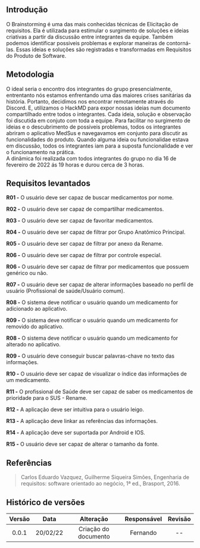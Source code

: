 
## Introdução

  O Brainstorming é uma das mais conhecidas técnicas de Elicitação de requisitos. Ela é utilizada para estimular o surgimento de soluções e ideias criativas a partir da discussão
entre integrantes da equipe. Também podemos identificar possiveis problemas e explorar maneiras de contorná-las. 
Essas ideias e soluções são registradas e transformadas em Requisitos do Produto de Software.

## Metodologia

  O ideal seria o encontro dos integrantes do grupo presencialmente, entrentanto nós estamos enfrentando uma das maiores crises sanitárias da história. Portanto, decidimos nos
  encontrar remotamente através do Discord. E, utilizamos o HackMD para expor nossas ideias num documento compartilhado entre todos o integrantes. Cada ideia, solução e observação
  foi discutida em conjuto com toda a equipe.
  Para facilitar no surgimento de ideias e o descubrimento de possiveis problemas, todos os integrantes abriram o aplicativo MedSus e navegavamos em conjunto para discutir
  as funcionalidades do produto. Quando alguma ideia ou funcionalidae estava em discussão, todos os integrantes iam para a suposta funcionalidade e ver o funcionamento na prática.  
  A dinâmica foi realizada com todos integrantes do grupo no dia 16 de fevereiro de 2022 ás 19 horas e durou cerca de 3 horas.

## Requisitos levantados

**R01  -** O usuário deve ser capaz de buscar medicamentos por nome.</p>
**R02  -** O usuário deve ser capaz de compartilhar medicamentos.</p>
**R03  -** O usuário deve ser capaz de favoritar medicamentos.</p>
**R04  -** O usuário deve ser capaz de filtrar por Grupo Anatômico Principal.</p>
**R05  -** O usuário deve ser capaz de filtrar por anexo da Rename.</p>
**R06  -** O usuário deve ser capaz de filtrar por controle especial.</p>
**R06  -** O usuário deve ser capaz de filtrar por medicamentos que possuem genérico ou não.</p>
**R07  -** O usuário deve ser capaz de alterar informações baseado no perfil de usuário (Profissional de saúde/Usuário comum).</p>
**R08  -** O sistema deve notificar o usuário quando um medicamento for adicionado ao aplicativo.</p>
**R09  -** O sistema deve notificar o usuário quando um medicamento for removido do aplicativo.</p>
**R08  -** O sistema deve notificar o usuário quando um medicamento for alterado no aplicativo.</p>
**R09  -** O usuário deve conseguir buscar palavras-chave no texto das informações.</p>
**R10  -** O usuário deve ser capaz de visualizar o índice das informações de um medicamento.</p>
**R11  -** O profissional de Saúde deve ser capaz de saber os medicamentos de prioridade para o SUS - Rename.</p>
**R12 -** A aplicação deve ser intuitiva para o usuário leigo.</p>
**R13 -** A aplicação deve linkar as referências das informações.</p>
**R14 -** A aplicação deve ser suportada por Android e IOS.</p>
**R15 -** O usuário deve ser capaz de alterar o tamanho da fonte.</p>

## Referências
> Carlos Eduardo Vazquez, Guilherme Siqueira Simões, Engenharia de requisitos: software orientado ao negócio, 1ª ed., Brasport, 2016.

## Histórico de versões

Versão|Data|Alteração|Responsável|Revisão|
:-:|:-:|:-:|:-:|:-:|
0.0.1|20/02/22|Criação do documento|Fernando | -- |
